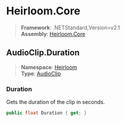 # Heirloom.Core

> **Framework**: .NETStandard,Version=v2.1  
> **Assembly**: [Heirloom.Core][0]  

## AudioClip.Duration

> **Namespace**: [Heirloom][0]  
> **Type**: [AudioClip][1]  

### Duration

Gets the duration of the clip in seconds.

```cs
public float Duration { get; }
```

[0]: ../../../Heirloom.Core.md
[1]: ../AudioClip.md
